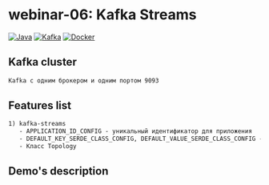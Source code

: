 # webinar-06: Kafka Streams
[![Java](https://img.shields.io/badge/Java-E43222??style=for-the-badge&logo=openjdk&logoColor=FFFFFF)](https://www.java.com/)
[![Kafka](https://img.shields.io/badge/Kafka-000000??style=for-the-badge&logo=apachekafka)](https://kafka.apache.org/)
[![Docker](https://img.shields.io/badge/Docker-0E2B62??style=for-the-badge&logo=Docker&logoColor=FFFFFF)](https://www.docker.com/)

## Kafka cluster
```txt
Kafka с одним брокером и одним портом 9093
```

## Features list
```txt
1) kafka-streams
   - APPLICATION_ID_CONFIG - уникальный идентификатор для приложения
   - DEFAULT_KEY_SERDE_CLASS_CONFIG, DEFAULT_VALUE_SERDE_CLASS_CONFIG - Классы Сериализации/Десериализации (Serde)
   - Класс Topology
```

## Demo's description
```txt

```
